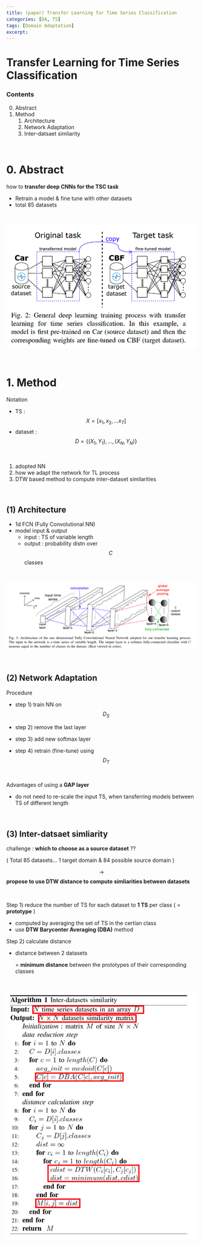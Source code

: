 ```yaml
---
title: (paper) Transfer Learning for Time Series Classification
categories: [DA, TS]
tags: [Domain Adaptation]
excerpt: 
---
```


<script src="https://cdn.mathjax.org/mathjax/latest/MathJax.js?config=TeX-AMS-MML_HTMLorMML" type="text/javascript"></script>

# Transfer Learning for Time Series Classification

### Contents

0. Abstract
1. Method
   1. Architecture
   2. Network Adaptation
   3. Inter-datsaet simliarity

<br>

# 0. Abstract

how to **transfer deep CNNs for the TSC task**

- Retrain a model & fine tune with other datasets 
- total 85 datasets

<br>

![figure2](/assets/img/da/img9.png)

<br>

# 1. Method

Notation

- TS : $$X=\left[x_1, x_2, \ldots x_T\right]$$
- dataset : $$D=\left\{\left(X_1, Y_1\right), \ldots,\left(X_N, Y_N\right)\right\}$$

<br>

1. adopted NN
2. how we adapt the network for TL process
3. DTW based method to compute inter-dataset similarities

<br>

## (1) Architecture

- 1d FCN (Fully Convolutional NN)
- model input & output
  - input : TS of variable length
  - output : probability distn over $$C$$ classes

<br>

![figure2](/assets/img/da/img10.png)

<br>

## (2) Network Adaptation

Procedure

- step 1) train NN on $$D_S$$

- step 2) remove the last layer

- step 3) add new softmax layer

- step 4) retrain (fine-tune) using $$D_T$$

<br>

Advantages of using a **GAP layer**

- do not need to re-scale the input TS, when tansferring models between TS of different length

<br>

## (3) Inter-datsaet simliarity

challenge : **which to choose as a source dataset** ??

( Total 85 datasets... 1 target domain & 84 possible source domain )

$$\rightarrow$$ **propose to use DTW distance to compute simliarities between datasets**

<br>

Step 1) reduce the number of TS for each dataset to **1 TS** per class ( = **prototype** )

- computed by averaging the set of TS in the certian class
- use **DTW Barycenter Averaging (DBA)** method

Step 2) calculate distance

- distance between 2 datasets 

  = **minimum distance** between the prototypes of their corresponding classes

<br>

![figure2](/assets/img/da/img11.png)

<br>

